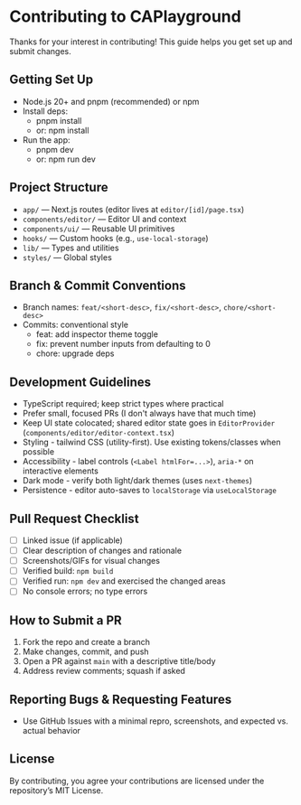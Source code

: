 # Contributing to CAPlayground

Thanks for your interest in contributing! This guide helps you get set up and submit changes.

## Getting Set Up

- Node.js 20+ and pnpm (recommended) or npm
- Install deps:
  - pnpm install
  - or: npm install
- Run the app:
  - pnpm dev
  - or: npm run dev

## Project Structure

- `app/` — Next.js routes (editor lives at `editor/[id]/page.tsx`)
- `components/editor/` — Editor UI and context
- `components/ui/` — Reusable UI primitives
- `hooks/` — Custom hooks (e.g., `use-local-storage`)
- `lib/` — Types and utilities
- `styles/` — Global styles

## Branch & Commit Conventions

- Branch names: `feat/<short-desc>`, `fix/<short-desc>`, `chore/<short-desc>`
- Commits: conventional style
  - feat: add inspector theme toggle
  - fix: prevent number inputs from defaulting to 0
  - chore: upgrade deps

## Development Guidelines

- TypeScript required; keep strict types where practical
- Prefer small, focused PRs (I don't always have that much time)
- Keep UI state colocated; shared editor state goes in `EditorProvider` (`components/editor/editor-context.tsx`)
- Styling - tailwind CSS (utility-first). Use existing tokens/classes when possible
- Accessibility - label controls (`<Label htmlFor=...>`), `aria-*` on interactive elements
- Dark mode - verify both light/dark themes (uses `next-themes`)
- Persistence - editor auto-saves to `localStorage` via `useLocalStorage`

## Pull Request Checklist

- [ ] Linked issue (if applicable)
- [ ] Clear description of changes and rationale
- [ ] Screenshots/GIFs for visual changes
- [ ] Verified build: `npm build`
- [ ] Verified run: `npm dev` and exercised the changed areas
- [ ] No console errors; no type errors

## How to Submit a PR

1. Fork the repo and create a branch
2. Make changes, commit, and push
3. Open a PR against `main` with a descriptive title/body
4. Address review comments; squash if asked

## Reporting Bugs & Requesting Features

- Use GitHub Issues with a minimal repro, screenshots, and expected vs. actual behavior

## License

By contributing, you agree your contributions are licensed under the repository’s MIT License.
